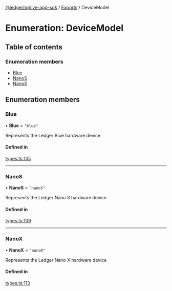 [@ledgerhq/live-app-sdk](../README.md) / [Exports](../modules.md) / DeviceModel

# Enumeration: DeviceModel

## Table of contents

### Enumeration members

- [Blue](DeviceModel.md#blue)
- [NanoS](DeviceModel.md#nanos)
- [NanoX](DeviceModel.md#nanox)

## Enumeration members

### Blue

• **Blue** = `"blue"`

Represents the Ledger Blue hardware device

#### Defined in

[types.ts:105](https://github.com/LedgerHQ/live-app-sdk/blob/7a3b814/src/types.ts#L105)

___

### NanoS

• **NanoS** = `"nanoS"`

Represents the Ledger Nano S hardware device

#### Defined in

[types.ts:109](https://github.com/LedgerHQ/live-app-sdk/blob/7a3b814/src/types.ts#L109)

___

### NanoX

• **NanoX** = `"nanoX"`

Represents the Ledger Nano X hardware device

#### Defined in

[types.ts:113](https://github.com/LedgerHQ/live-app-sdk/blob/7a3b814/src/types.ts#L113)
